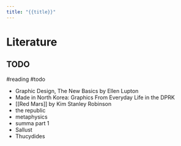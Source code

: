 ```yaml
---
title: "{{title}}"
---
```

# Literature
## TODO
#reading #todo 
- Graphic Design, The New Basics by Ellen Lupton
- Made in North Korea: Graphics From Everyday Life in the DPRK
- [[Red Mars]] by Kim Stanley Robinson
- the republic
- metaphysics
- summa part 1
- Sallust
- Thucydides